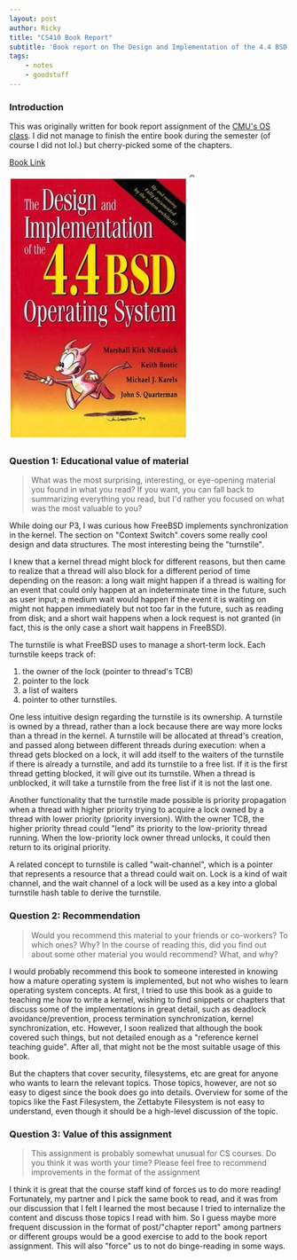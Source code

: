 ```yaml
---
layout: post
author: Ricky
title: "CS410 Book Report"
subtitle: 'Book report on The Design and Implementation of the 4.4 BSD Operating System'
tags:
    - notes
    - goodstuff
---
```




### Introduction

This was originally written for book report assignment of the [CMU's OS class](https://www.cs.cmu.edu/~410/).  I did not manage to finish the entire book during the semester (of course I did not lol.) but cherry-picked some of the chapters. 

[Book Link](https://www.goodreads.com/book/show/5767.The_Design_and_Implementation_of_the_4_4_BSD_Operating_System)

![image-20201225165210720](../img/in-post/image-20201225165210720.png)



### Question 1: Educational value of material

>  What was the most surprising, interesting, or eye-opening material you found in what you read? If you want, you can fall back to summarizing everything you read, but I'd rather you focused on what was the most valuable to you?

While doing our P3, I was curious how FreeBSD implements synchronization in the kernel. The section on "Context Switch" covers some really cool design and data structures. The most interesting being the "turnstile". 

I knew that a kernel thread might block for different reasons, but then came to realize that a thread will also block for a different period of time depending on the reason: a long wait might happen if a thread is waiting for an event that could only happen at an indeterminate time in the future, such as user input; a medium wait would happen if the event it is waiting on might not happen immediately but not too far in the future, such as reading from disk; and a short wait happens when a lock request is not granted (in fact, this is the only case a short wait happens in FreeBSD). 

The turnstile is what FreeBSD uses to manage a short-term lock. Each turnstile keeps track of:

1. the owner of the lock (pointer to thread's TCB)
2. pointer to the lock 
3. a list of waiters
4. pointer to other turnstiles. 

One less intuitive design regarding the turnstile is its ownership. A turnstile is owned by a thread, rather than a lock because there are way more locks than a thread in the kernel. A turnstile will be allocated at thread's creation, and passed along between different threads during execution: when a thread gets blocked on a lock, it will add itself to the waiters of the turnstile if there is already a turnstile, and add its turnstile to a free list. If it is the first thread getting blocked, it will give out its turnstile. When a thread is unblocked, it will take a turnstile from the free list if it is not the last one. 

Another functionality that the turnstile made possible is priority propagation when a thread with higher priority trying to acquire a lock owned by a thread with lower priority (priority inversion). With the owner TCB, the higher priority thread could "lend" its priority to the low-priority thread running. When the low-priority lock owner thread unlocks, it could then return to its original priority. 

A related concept to turnstile is called "wait-channel", which is a pointer that represents a resource that a thread could wait on. Lock is a kind of wait channel, and the wait channel of a lock will be used as a key into a global turnstile hash table to derive the turnstile. 

### Question 2: Recommendation

> Would you recommend this material to your friends or co-workers? To which ones? Why? In the course of reading this, did you find out about some other material you would recommend? What, and why?



I would probably recommend this book to someone interested in knowing how a mature operating system is implemented, but not who wishes to learn operating system concepts. At first, I tried to use this book as a guide to teaching me how to write a kernel, wishing to find snippets or chapters that discuss some of the implementations in great detail, such as deadlock avoidance/prevention, process termination synchronization, kernel synchronization, etc. However, I soon realized that although the book covered such things, but not detailed enough as a "reference kernel teaching guide". After all, that might not be the most suitable usage of this book. 

But the chapters that cover security, filesystems, etc are great for anyone who wants to learn the relevant topics. Those topics, however, are not so easy to digest since the book does go into details. Overview for some of the topics like the Fast Filesystem, the Zettabyte Filesystem is not easy to understand, even though it should be a high-level discussion of the topic. 



### Question 3: Value of this assignment

> This assignment is probably somewhat unusual for CS courses. Do you think it was worth your time? Please feel free to recommend improvements in the format of the assignment



I think it is great that the course staff kind of forces us to do more reading! Fortunately, my partner and I pick the same book to read, and it was from our discussion that I felt I learned the most because I tried to internalize the content and discuss those topics I read with him. So I guess maybe more frequent discussion in the format of post/"chapter report" among partners or different groups would be a good exercise to add to the book report assignment. This will also "force" us to not do binge-reading in some ways. 